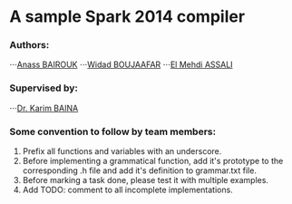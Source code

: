 # A sample Spark 2014 compiler

### Authors:
⋅⋅⋅[Anass BAIROUK](https://www.linkedin.com/in/anass-bairouk-258673109/)
⋅⋅⋅[Widad BOUJAAFAR](https://www.linkedin.com/in/widad-boujaafar-a9829415b/)
⋅⋅⋅[El Mehdi ASSALI](https://www.linkedin.com/in/assalielmehdi/)

### Supervised by:
⋅⋅⋅[Dr. Karim BAINA](https://www.linkedin.com/in/karimbaina/) 

### Some convention to follow by team members:
1. Prefix all functions and variables with an underscore.
2. Before implementing a grammatical function, add it's prototype to the corresponding .h file and add it's definition to grammar.txt file.
3. Before marking a task done, please test it with multiple examples.
4. Add TODO: comment to all incomplete implementations.
